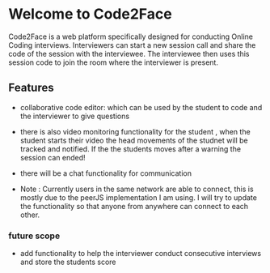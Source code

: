 # Welcome to Code2Face

Code2Face is a web platform specifically designed for conducting Online Coding interviews. Interviewers can start a new session call and share the code of the session with the interviewee. The interviewee then uses this session code to join the room where the interviewer is present.

## Features

- collaborative code editor:  which can be used by the student to code and the interviewer to give questions 

- there is also video monitoring functionality for the student , when the student starts their video the head movements of the studnet will be tracked and notified. If the the students moves after a warning the session can ended!

- there will be a chat functionality for communication

- Note : Currently users in the same network are able to connect, this is mostly due to the peerJS implementation I am using. I will try to update the functionality so that anyone from anywhere can connect to each other.

### future scope

- add functionality to help the interviewer conduct consecutive interviews and store the students score